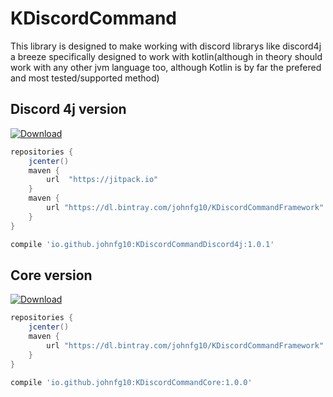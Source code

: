 # KDiscordCommand
This library is designed to make working with discord librarys like discord4j a breeze specifically designed to work with kotlin(although in theory should work with any other jvm language too, although Kotlin is by far the prefered and most tested/supported method)
## Discord 4j version
[ ![Download](https://api.bintray.com/packages/johnfg10/KDiscordCommandFramework/KDiscordCommandDiscord4j/images/download.svg) ](https://bintray.com/johnfg10/KDiscordCommandFramework/KDiscordCommandDiscord4j/_latestVersion)
```gradle
repositories {
    jcenter()
    maven {
        url  "https://jitpack.io"
    }
    maven {
        url "https://dl.bintray.com/johnfg10/KDiscordCommandFramework"
    }
}

compile 'io.github.johnfg10:KDiscordCommandDiscord4j:1.0.1'
```

## Core version
[ ![Download](https://api.bintray.com/packages/johnfg10/KDiscordCommandFramework/KDiscordCommandCore/images/download.svg) ](https://bintray.com/johnfg10/KDiscordCommandFramework/KDiscordCommandCore/_latestVersion)
```gradle
repositories {
    jcenter()
    maven {
        url "https://dl.bintray.com/johnfg10/KDiscordCommandFramework"
    }
}

compile 'io.github.johnfg10:KDiscordCommandCore:1.0.0'
```
